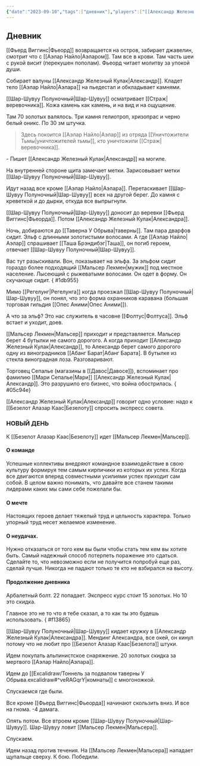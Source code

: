 ```yaml
---
{"date":"2023-09-10","tags":["дневник"],"players":["[[Александр Железный Кулак]]","[[Мальсер Лекмен]]","[[Фьерд Виггинс]]","[[Шар-Шувуу Полуночный]]"],"campaign":"Школа приключенцев Безелота. Переплетенные судьбы","world-date":"15 день весны 776","world-time-start":null,"dg-publish":true,"previous-session":"[[3 сентября 2023]]","next-session":"[[24 сентября 2023]]","permalink":"/10-sentyabrya-2023/","dgPassFrontmatter":true}
---
```



## Дневник
[[Фьерд Виггинс\|Фьеорд]] возвращается на остров, забирает джавелин, смотрит что с [[Аэлар Найло\|Аэларом]]. Там все в крови. Там часть шеи с рукой висит (перекушен пополам). Фьеорд читает молитву за упокой души.

Собирает валуны [[Александр Железный Кулак\|Александр]]. Кладет тело [[Аэлар Найло\|Аэлара]] на пьедестал и обкладывает камнями. 

[[Шар-Шувуу Полуночный\|Шар-Шувуу]] осматривает [[Страж\|веревочника]]. Кожа камень как камень, и на вид и на ощущение.

Там 70 золотых валялось. Три камня гелиотроп, хризопрас и черно белый оникс. По 30 зм штучка.

>Здесь покоится [[Аэлар Найло\|Аэлар]] из отряда [[Уничтожители Тьмы\|уничтожителей тьмы]], кто уничтожили [[Страж\|веревочника]].

\- Пишет [[Александр Железный Кулак\|Александр]] на могиле.

На внутренней стороне щита замечает метки. Зарисовывает метки [[Шар-Шувуу Полуночный\|Шар-Шувуу]].

Идут назад все кроме [[Аэлар Найло\|Аэлара]]. Перетаскивает [[Шар-Шувуу Полуночный\|Шар-Шувуу]] всех на другой берег. До камня с креветкой и до дырки, откуда все выпрыгнули.

[[Шар-Шувуу Полуночный\|Шар-Шувуу]] доносит до веревки [[Фьерд Виггинс\|Фьеорда]]. Потом [[Александр Железный Кулак\|Александра]].

Ночь, добираются до [[Таверна У Обрыва\|таверны]]. Там пара дварфов сидит. Эльф с длинными золотистыми волосами. А где [[Аэлар Найло\|Аэлар]] спрашивает [[Таша Брэндибэг\|Таша]], он погиб героем, отвечает [[Шар-Шувуу Полуночный\|Шар-Шувуу]]. 

Вас тут разыскивали. Вон, показывает на эльфа. За эльфом сидит гораздо более подходящий [[Мальсер Лекмен\|мужик]] под местное население. Лысеющий с рыжеватыми волосами. Он одет в форму. Он скучающе сидит.
{ #1db955}


Мимо [[Регелунг\|Регелунга]] когда проезжал [[Шар-Шувуу Полуночный\|Шар-Шувуу]], он понял, что это форма охранников каравана (большая торговая гильдия [[Опес Аними\|Опес Аними]]).

А что за эльф? Это нас служитель в часовне [[Фолтус\|Фолтуса]]. Эльф встает и уходит, доев.

[[Мальсер Лекмен\|Мальсер]] приходит и представляется. Мальсер берет 4 бутылки не самого дорогого. А когда приходит [[Александр Железный Кулак\|Александр]], то Александр берет самого дорогого одну из виноградников [[Абанг Барат|Абанг Барата]. В бутылке из стекла виноградная лоза. Разговаривают.

Торговец Сепалье (магазины в [[Давос\|Давосе]]), вспоминает про фамилию [[Мари Сепалье\|Мари]] [[Александр Железный Кулак\|Александр]]. Это разрушило его бизнес, что война обострилась.
{ #05c94e}


[[Александр Железный Кулак\|Александр]] говорит одно условие: надо к [[Безелот Алазар Каас\|Безелоту]] спросить экспресс совета.

### НОВЫЙ ДЕНЬ

К [[Безелот Алазар Каас\|Безелоту]] идет [[Мальсер Лекмен\|Мальсер]].

#### О команде
Успешные коллективы внедряют командное взаимодействие в свою культуру формируя тем самым кирпичики из которых их успех. Когда все двигаются вперед совместными усилиями успех приходит сам собой. В целом важно понимать, что давайте все станем такими лидерами каких мы сами себе пожелали бы.

#### О мечте
Настоящих героев делает тяжелый труд и цельность характера. Только упорный труд несет желаемое изменение.

#### О неудачах.
Нужно отказаться от того кем вы были чтобы стать тем кем вы хотите быть. Самый надежный способ потерпеть поражение это сдаться.  Сделайте то, что невозможно если не получится попробуй еще раз, сделай лучше. Никогда не падают только те кто не взбирался на высоту.

#### Продолжение дневника
Арбалетный болт. 22 попадает. Экспресс курс стоит 15 золотых. Но 10 это скидка.

Главное это не то что я тебе сказал, а то как ты это будешь использовать.
{ #f13865}


[[Шар-Шувуу Полуночный\|Шар-Шувуу]] кидает кружку в [[Александр Железный Кулак\|Александра]]. Мендинг Александра, все окей, он кинул потому что не любит про [[Безелот Алазар Каас\|Безелота]] штуки.

Идем покупать альпинистское снаряжение. 20 золотых скидка за мертвого [[Аэлар Найло\|Аэлара]].

Идем до [[Excalidraw/Тоннель за подвалом таверны У Обрыва.excalidraw#^veRAGqrY\|комнаты]] с многоножкой.

Спускаемся где были.

Все кроме [[Фьерд Виггинс\|Фьеорда]] начинают скользить вниз. И все на гнома. -4 дамага.

Опять потом. Все втроем кроме [[Шар-Шувуу Полуночный\|Шар-Шувуу]]. Шар-Шувуу ловит [[Мальсер Лекмен\|Мальсера]].

Спускаем.

Идем назад против течения. На [[Мальсер Лекмен\|Мальсера]] нападает щупальце сверху. К бою. Победили.